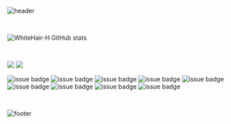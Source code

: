 ![header](https://capsule-render.vercel.app/api?type=waving&color=2E97D7&fontColor=FFFFFF&height=300&section=header&text=Jinwoo%20Ha&fontSize=90)

<br/>


![WhiteHair-H GitHub stats](https://github-readme-stats.vercel.app/api?username=HaJinwoo&theme=kacho_ga&show_icons=true)

<br/>

<p align='center'>
  <a href="https://img.shields.io/badge/C-00599C?style=for-the-badge&logo=c&logoColor=white">
   
  </a>
  <a href="https://img.shields.io/badge/C-00599C?style=for-the-badge&logo=c&logoColor=white">
    
  </a>
</p>

 <img src="https://img.shields.io/badge/IDEA%20ISSUE%20-%23F7DF1E.svg?&style=for-the-badge&&logoColor=white"/>
 <img src="https://img.shields.io/badge/DEMO%20-%234FC08D.svg?&style=for-the-badge&&logoColor=white"/>
 
 
![issue badge](https://img.shields.io/badge/C-00599C?style=for-the-badge&logo=c&logoColor=white)
![issue badge](https://img.shields.io/badge/HTML5-E34F26?style=for-the-badge&logo=html5&logoColor=white)
![issue badge](https://img.shields.io/badge/JavaScript-F7DF1E?style=for-the-badge&logo=javascript&logoColor=black)
![issue badge](https://img.shields.io/badge/C%23-239120?style=for-the-badge&logo=c-sharp&logoColor=white)
![issue badge](https://img.shields.io/badge/Python-3776AB?style=for-the-badge&logo=python&logoColor=white)
![issue badge](https://img.shields.io/badge/.NET-5C2D91?style=for-the-badge&logo=.net&logoColor=white)
![issue badge](https://img.shields.io/badge/CSS3-1572B6?style=for-the-badge&logo=css3&logoColor=white)
![issue badge](https://img.shields.io/badge/C%2B%2B-00599C?style=for-the-badge&logo=c%2B%2B&logoColor=white)
![issue badge](https://img.shields.io/badge/Markdown-000000?style=for-the-badge&logo=markdown&logoColor=white)



<br/>

![footer](https://capsule-render.vercel.app/api?section=footer&color=7AB53F)

